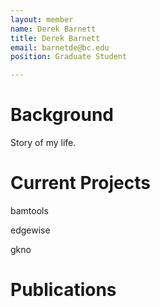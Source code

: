 ```yaml
---
layout: member
name: Derek Barnett
title: Derek Barnett
email: barnetde@bc.edu
position: Graduate Student

---
```

<!-- DO NOT REMOVE CODE BLOCK ABOVE THIS LINE. THIS BLOCK WILL SHOW UP ON GITHUB PREVIEW BUT NOT THE WEBSITE -->

# Background

Story of my life.

# Current Projects

bamtools 

edgewise

gkno

# Publications
